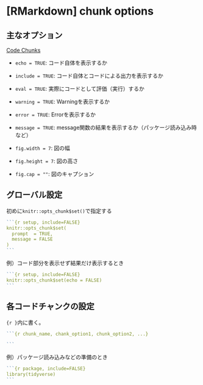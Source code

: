 # [RMarkdown] chunk options


## 主なオプション

[Code Chunks](https://rmarkdown.rstudio.com/lesson-3.html)

- `echo = TRUE`: コード自体を表示するか
- `include = TRUE`: コード自体とコードによる出力を表示するか
- `eval = TRUE`: 実際にコードとして評価（実行）するか

- `warning = TRUE`: Warningを表示するか
- `error = TRUE`: Errorを表示するか
- `message = TRUE`: message関数の結果を表示するか（パッケージ読み込み時など）

- `fig.width = 7`: 図の幅
- `fig.height = 7`: 図の高さ
- `fig.cap = ""`: 図のキャプション



## グローバル設定

初めに`knitr::opts_chunk$set()`で指定する
`````r
```{r setup, include=FALSE}
knitr::opts_chunk$set(
  prompt  = TRUE,
  message = FALSE
)
```
`````

例）コード部分を表示せず結果だけ表示するとき
`````r
```{r setup, include=FALSE}
knitr::opts_chunk$set(echo = FALSE)
```
`````

## 各コードチャンクの設定

`{r }`内に書く。
`````r
```{r chunk_name, chank_option1, chunk_option2, ...}

```
`````

例）パッケージ読み込みなどの準備のとき
`````r
```{r package, include=FALSE}
library(tidyverse)
```
`````
